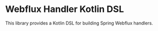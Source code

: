 # Webflux Handler Kotlin DSL

This library provides a Kotlin DSL for building Spring Webflux handlers.